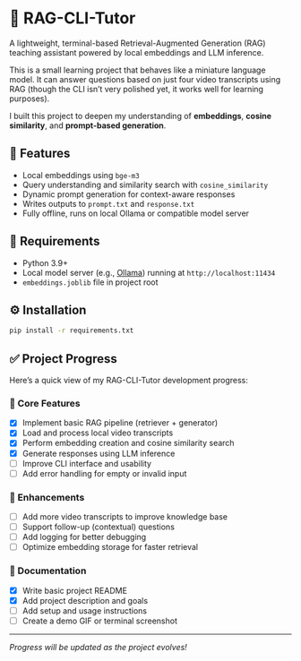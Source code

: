 # 🧠 RAG-CLI-Tutor

A lightweight, terminal-based Retrieval-Augmented Generation (RAG) teaching assistant powered by local embeddings and LLM inference.

This is a small learning project that behaves like a miniature language model.
It can answer questions based on just four video transcripts using RAG (though the CLI isn’t very polished yet, it works well for learning purposes).

I built this project to deepen my understanding of **embeddings**, **cosine similarity**, and **prompt-based generation**.  

## 🚀 Features
- Local embeddings using `bge-m3`
- Query understanding and similarity search with `cosine_similarity`
- Dynamic prompt generation for context-aware responses
- Writes outputs to `prompt.txt` and `response.txt`
- Fully offline, runs on local Ollama or compatible model server

## 🧩 Requirements
- Python 3.9+
- Local model server (e.g., [Ollama](https://ollama.ai)) running at `http://localhost:11434`
- `embeddings.joblib` file in project root

## ⚙️ Installation
```bash
pip install -r requirements.txt
```

## ✅ Project Progress

Here’s a quick view of my RAG-CLI-Tutor development progress:

### 🧱 Core Features
- [x] Implement basic RAG pipeline (retriever + generator)
- [x] Load and process local video transcripts
- [x] Perform embedding creation and cosine similarity search
- [x] Generate responses using LLM inference
- [ ] Improve CLI interface and usability
- [ ] Add error handling for empty or invalid input

### 🧠 Enhancements
- [ ] Add more video transcripts to improve knowledge base
- [ ] Support follow-up (contextual) questions
- [ ] Add logging for better debugging
- [ ] Optimize embedding storage for faster retrieval

### 🧩 Documentation
- [x] Write basic project README
- [x] Add project description and goals
- [ ] Add setup and usage instructions
- [ ] Create a demo GIF or terminal screenshot

---
*Progress will be updated as the project evolves!*
